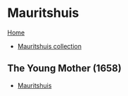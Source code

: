 # Mauritshuis

[Home](/)

* [Mauritshuis collection](https://www.mauritshuis.nl/en/our-collection/)

## The Young Mother (1658)

* [Mauritshuis](https://www.mauritshuis.nl/en/our-collection/artworks/32-the-young-mother/)

